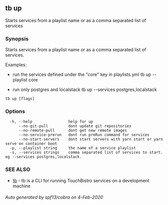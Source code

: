 ## tb up

Starts services from a playlist name or as a comma separated list of services

### Synopsis

Starts services from a playlist name or as a comma separated list of services.

Examples:
- run the services defined under the "core" key in playlists.yml
	tb up --playlist core

- run only postgres and localstack
	tb up --services postgres,localstack

```
tb up [flags]
```

### Options

```
  -h, --help                help for up
      --no-git-pull         dont update git repositories
      --no-remote-pull      dont get new remote images
      --no-service-prerun   dont run preRun command for services
      --no-start-servers    dont start servers with yarn start or yarn serve on container boot
  -p, --playlist string     the name of a service playlist
  -s, --services strings    comma separated list of services to start. eg --services postgres,localstack.
```

### SEE ALSO

* [tb](tb.md)	 - tb is a CLI for running TouchBistro services on a development machine

###### Auto generated by spf13/cobra on 4-Feb-2020

